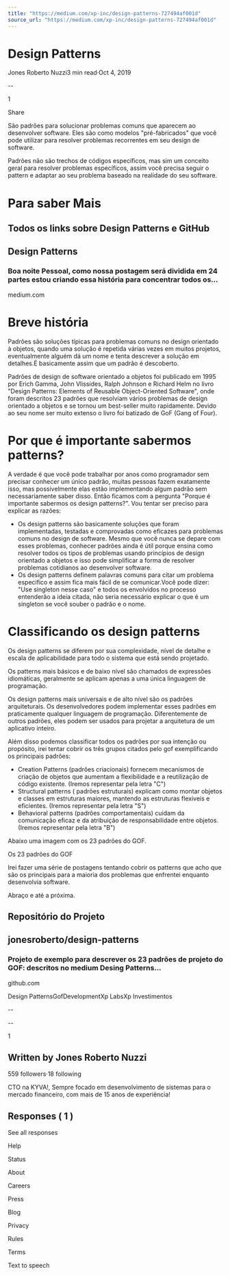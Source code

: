 ```yaml
---
title: "https://medium.com/xp-inc/design-patterns-727494af001d"
source_url: "https://medium.com/xp-inc/design-patterns-727494af001d"
---
```

# Design Patterns

Jones Roberto Nuzzi3 min read·Oct 4, 2019

--

1

Share

São padrões para solucionar problemas comuns que aparecem ao desenvolver software. Eles são como modelos "pré-fabricados" que você pode utilizar para resolver problemas recorrentes em seu design de software.

Padrões não são trechos de códigos específicos, mas sim um conceito geral para resolver problemas específicos, assim você precisa seguir o pattern e adaptar ao seu problema baseado na realidade do seu software.

# Para saber Mais

## Todos os links sobre Design Patterns e GitHub

## Design Patterns

### Boa noite Pessoal, como nossa postagem será dividida em 24 partes estou criando essa história para concentrar todos os...

medium.com

# Breve história

Padrões são soluções típicas para problemas comuns no design orientado à objetos, quando uma solução é repetida várias vezes em muitos projetos, eventualmente alguém dá um nome e tenta descrever a solução em detalhes.É basicamente assim que um padrão é descoberto.

Padrões de design de software orientado a objetos foi publicado em 1995 por Erich Gamma, John Vlissides, Ralph Johnson e Richard Helm no livro "Design Patterns: Elements of Reusable Object-Oriented Software", onde foram descritos 23 padrões que resolviam vários problemas de design orientado a objetos e se tornou um best-seller muito rapidamente. Devido ao seu nome ser muito extenso o livro foi batizado de GoF (Gang of Four).

# Por que é importante sabermos patterns?

A verdade é que você pode trabalhar por anos como programador sem precisar conhecer um único padrão, muitas pessoas fazem exatamente isso, mas possivelmente elas estão implementando algum padrão sem necessariamente saber disso. Então ficamos com a pergunta "Porque é importante sabermos os design patterns?". Vou tentar ser preciso para explicar as razões:

- Os design patterns são basicamente soluções que foram implementadas, testadas e comprovadas como eficazes para problemas comuns no design de software. Mesmo que você nunca se depare com esses problemas, conhecer padrões ainda é útil porque ensina como resolver todos os tipos de problemas usando princípios de design orientado a objetos e isso pode simplificar a forma de resolver problemas cotidianos ao desenvolver software.
- Os design patterns definem palavras comuns para citar um problema especifico e assim fica mais fácil de se comunicar.Você pode dizer: "Use singleton nesse caso" e todos os envolvidos no processo entenderão a ideia citada, não seria necessário explicar o que é um singleton se você souber o padrão e o nome.

# Classificando os design patterns

Os design patterns se diferem por sua complexidade, nível de detalhe e escala de aplicabilidade para todo o sistema que está sendo projetado.

Os patterns mais básicos e de baixo nível são chamados de expressões idiomáticas, geralmente se aplicam apenas a uma única linguagem de programação.

Os design patterns mais universais e de alto nível são os padrões arquiteturais. Os desenvolvedores podem implementar esses padrões em praticamente qualquer linguagem de programação. Diferentemente de outros padrões, eles podem ser usados para projetar a arquitetura de um aplicativo inteiro.

Além disso podemos classificar todos os padrões por sua intenção ou propósito, irei tentar cobrir os três grupos citados pelo gof exemplificando os principais padrões:

- Creation Patterns (padrões criacionais) fornecem mecanismos de criação de objetos que aumentam a flexibilidade e a reutilização de código existente. (Iremos representar pela letra "C")
- Structural patterns ( padrões estruturais) explicam como montar objetos e classes em estruturas maiores, mantendo as estruturas flexiveis e eficientes. (Iremos representar pela letra "S")
- Behavioral patterns (padrões comportamentais) cuidam da comunicação eficaz e da atribuição de responsabilidade entre objetos. (Iremos representar pela letra "B")

Abaixo uma imagem com os 23 padrões do GOF.

Os 23 padrões do GOF

<!-- image -->

Irei fazer uma série de postagens tentando cobrir os patterns que acho que são os principais para a maioria dos problemas que enfrentei enquanto desenvolvia software.

Abraço e até a próxima.

## Repositório do Projeto

## jonesroberto/design-patterns

### Projeto de exemplo para descrever os 23 padrões de projeto do GOF: descritos no medium Desing Patterns...

github.com

Design PatternsGofDevelopmentXp LabsXp Investimentos

--

--

1

## Written by Jones Roberto Nuzzi

559 followers·18 following

CTO na KYVA!, Sempre focado em desenvolvimento de sistemas para o mercado financeiro, com mais de 15 anos de experiência!

## Responses ( 1 )

See all responses

Help

Status

About

Careers

Press

Blog

Privacy

Rules

Terms

Text to speech